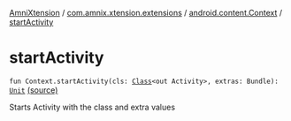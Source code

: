 [AmniXtension](../../index.md) / [com.amnix.xtension.extensions](../index.md) / [android.content.Context](index.md) / [startActivity](./start-activity.md)

# startActivity

`fun Context.startActivity(cls: `[`Class`](http://docs.oracle.com/javase/6/docs/api/java/lang/Class.html)`<out Activity>, extras: Bundle): `[`Unit`](https://kotlinlang.org/api/latest/jvm/stdlib/kotlin/-unit/index.html) [(source)](https://github.com/AmniX/AmniXTension/tree/master/AmniXtension/src/main/java/com/amnix/xtension/extensions/ContextExtension.kt#L315)

Starts Activity with the class and extra values

